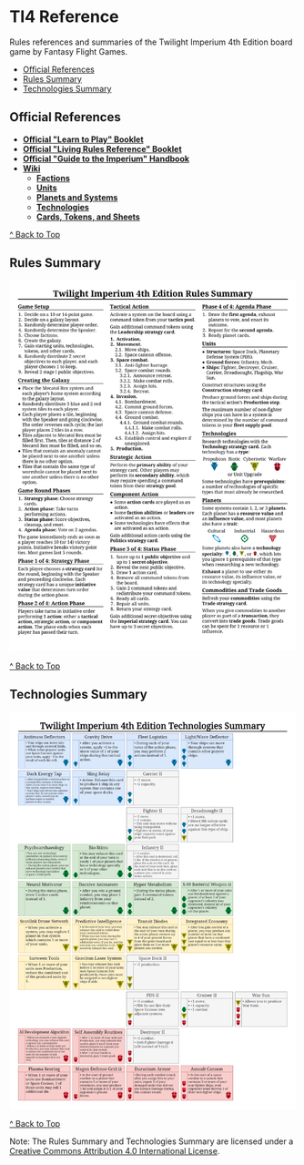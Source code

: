 # TI4 Reference
Rules references and summaries of the Twilight Imperium 4th Edition board game by Fantasy Flight Games.

- [Official References](#official-references)
- [Rules Summary](#rules-summary)
- [Technologies Summary](#technologies-summary)

## Official References
- [**Official "Learn to Play" Booklet**](https://images-cdn.fantasyflightgames.com/filer_public/f3/c6/f3c66512-8e19-4f30-a0d4-d7d75701fd37/ti-k0289_learn_to_playcompressed.pdf)
- [**Official "Living Rules Reference" Booklet**](https://images-cdn.fantasyflightgames.com/filer_public/51/55/51552c7f-c05c-445b-84bf-4b073456d008/ti10_pok_living_rules_reference_20_web.pdf)
- [**Official "Guide to the Imperium" Handbook**](https://images-cdn.fantasyflightgames.com/filer_public/b6/d9/b6d969a2-21c2-4b1e-8d6f-ac6fec456b88/guide_to_the_imperium_10_web.pdf)
- [**Wiki**](https://twilight-imperium.fandom.com/wiki/Twilight_Imperium_Wiki)
    - [**Factions**](https://twilight-imperium.fandom.com/wiki/Factions)
    - [**Units**](https://twilight-imperium.fandom.com/wiki/Units)
    - [**Planets and Systems**](https://twilight-imperium.fandom.com/wiki/Planets_and_Systems)
    - [**Technologies**](https://twilight-imperium.fandom.com/wiki/Technology)
    - [**Cards, Tokens, and Sheets**](https://twilight-imperium.fandom.com/wiki/Player_Components)

[^ Back to Top](#ti4-reference)

## Rules Summary
![Rules Summary](rules_summary/rules_summary.png)

[^ Back to Top](#ti4-reference)

## Technologies Summary
![Technologies Summary](technologies_summary/technologies_summary_vertical.png)

[^ Back to Top](#ti4-reference)

Note: The Rules Summary and Technologies Summary are licensed under a [Creative Commons Attribution 4.0 International License](http://creativecommons.org/licenses/by/4.0).
